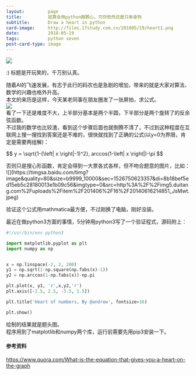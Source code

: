 ```yaml
---
layout:         page
title:          就算会用python画颗心，可你依然还是只单身狗
subtitle:      	Draw a heart in python
card-image:		http://files.17study.com.cn/201805/19/heart1.png
date:           2018-05-19
tags:           python seven
post-card-type: image
---
```

![](http://files.17study.com.cn/201805/19/heart1.png)  
<script src='https://cdnjs.cloudflare.com/ajax/libs/mathjax/2.7.2/MathJax.js?config=TeX-MML-AM_CHTML'></script>
:) 标题是开玩笑的，千万别认真。

随着AI的飞速发展，有志于此行的码农也是急剧的增加，带来的就是大家对算法、数学的兴趣也格外升高。  
本文的来历是这样，今天某老同事在朋友圈发了一张屏拍，求公式。  
![](http://files.17study.com.cn/201805/19/heart0.jpeg)  
看了一下还是难度不大，上半部分基本是两个半圆，下半部分是两个旋转了的反余弦函数。  
不过我的数学也比较渣，看到这个步骤后面也就倒腾不清了，不过到这种程度在互联网上搜一搜找到答案还是不难的，很快就找到了正确的公式(以y=0为界限，肯定是需要两组解)：  
<p>
$$ y = \sqrt{1-(\left| x \right|-1)^2}, arccos(1-\left| x \right|)-\pi $$  
</p>
否则只是搜心形函数，肯定会得到一大票各式各样，但不吻合题意的图片，比如：  
![](https://timgsa.baidu.com/timg?image&quality=80&size=b9999_10000&sec=1526750623357&di=8b18bef5ed15eb5c28180013e1b09c56&imgtype=0&src=http%3A%2F%2Fimg5.duitang.com%2Fuploads%2Fitem%2F201406%2F16%2F20140616214851_JsMwt.jpeg)

验证这个公式用mathmatica最方便，不过刚换了电脑，刚好没装。  

最近在做python3方面的事情，5分钟用python3写了一个验证程式，源码附上：  
```python
#!/usr/bin/env python3

import matplotlib.pyplot as plt
import numpy as np


x = np.linspace(-2, 2, 200) 
y1 = np.sqrt(1-np.square(np.fabs(x)-1))
y2 = np.arccos(1-np.fabs(x))-np.pi

plt.plot(x, y1, 'r',x,y2,'r') 
plt.axis([-2.5, 2.5, -3.5, 1.5])

plt.title('Heart of numbers, By @andrew', fontsize=16)

plt.show()
```
绘制的结果就是题头图。  
程序用到了matplotlib和numpy两个库，运行前需要先用pip3安装一下。  
#### 参考资料
<https://www.quora.com/What-is-the-equation-that-gives-you-a-heart-on-the-graph>
